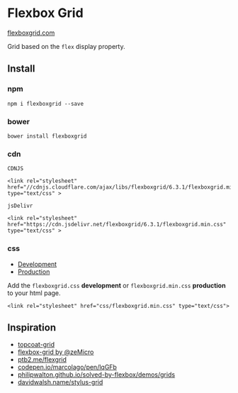 Flexbox Grid
===========

[flexboxgrid.com](http://flexboxgrid.com)

Grid based on the `flex` display property.

Install
---------
### npm
`npm i flexboxgrid --save`

### bower
`bower install flexboxgrid`
### cdn

<code>CDNJS</code>
```
<link rel="stylesheet" href="//cdnjs.cloudflare.com/ajax/libs/flexboxgrid/6.3.1/flexboxgrid.min.css" type="text/css" >
```

<code>jsDelivr</code>
```
<link rel="stylesheet" href="https://cdn.jsdelivr.net/flexboxgrid/6.3.1/flexboxgrid.min.css" type="text/css" >
```

### css
* [Development](https://raw.githubusercontent.com/kristoferjoseph/flexboxgrid/master/dist/flexboxgrid.css)
* [Production](https://raw.githubusercontent.com/kristoferjoseph/flexboxgrid/master/dist/flexboxgrid.min.css)

Add the `flexboxgrid.css` __development__ or `flexboxgrid.min.css` __production__ to your html page.

```
<link rel="stylesheet" href="css/flexboxgrid.min.css" type="text/css">
```
Inspiration
-----------
- [topcoat-grid](https://github.com/topcoat/grid)
- [flexbox-grid by @zeMicro](https://github.com/zeMirco/flexbox-grid)
- [ptb2.me/flexgrid](http://ptb2.me/flexgrid/)
- [codepen.io/marcolago/pen/lqGFb](http://codepen.io/marcolago/pen/lqGFb)
- [philipwalton.github.io/solved-by-flexbox/demos/grids](http://philipwalton.github.io/solved-by-flexbox/demos/grids/)
- [davidwalsh.name/stylus-grid](http://davidwalsh.name/stylus-grid)
